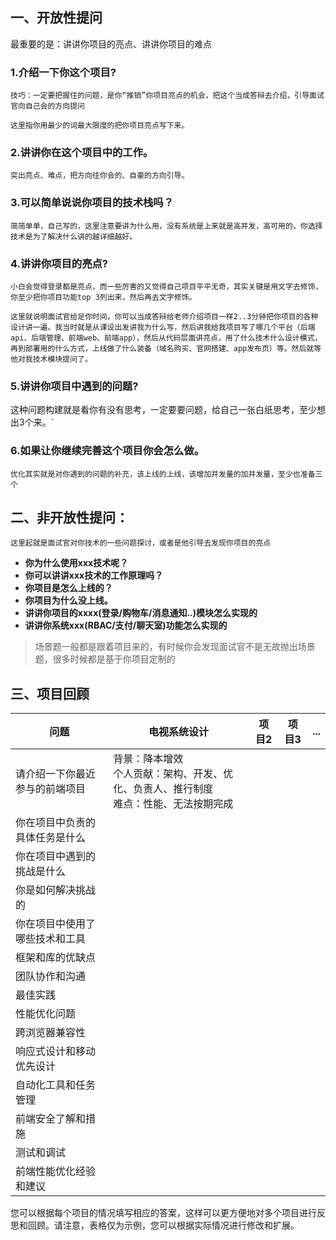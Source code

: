 ## 一、开放性提问

最重要的是：讲讲你项目的亮点、讲讲你项目的难点

### 1.介绍一下你这个项目?

`技巧：一定要把握住的问题，是你“推销”你项目亮点的机会，把这个当成答辩去介绍，引导面试官向自己会的方向提问`

`这里指你用最少的词最大限度的把你项目亮点写下来。`

### 2.讲讲你在这个项目中的工作。

`突出亮点、难点，把方向往你会的、自豪的方向引导。`

### 3.**可以简单说说你项目的技术栈吗？**

`简简单单，自己写的，这里注意要讲为什么用，没有系统是上来就是高并发，高可用的，你选择技术是为了解决什么讲的越详细越好。`

### 4.**讲讲你项目的亮点?**

`小白会觉得登录都是亮点，而一些厉害的又觉得自己项目平平无奇，其实关键是用文字去修饰，你至少把你项目功能top 3列出来，然后再去文字修饰。`

`这里就说明面试官给足你时间，你可以当成答辩给老师介绍项目一样2..3分钟把你项目的各种设计讲一遍。我当时就是从课设出发讲我为什么写，然后讲我给我项目写了哪几个平台（后端api、后端管理、前端web、前端app），然后从代码层面讲亮点，用了什么技术什么设计模式，再到部署用的什么方式，上线做了什么装备（域名购买、官网搭建、app发布页）等。然后就等他对我技术模块提问了。`

### 5.**讲讲你项目中遇到的问题?**

这种问题构建就是看你有没有思考，一定要要问题，给自己一张白纸思考，至少想出3个来。`

### 6.**如果让你继续完善这个项目你会怎么做。**

`优化其实就是对你遇到的问题的补充，该上线的上线，该增加并发量的加并发量，至少也准备三个`

## 二、非开放性提问：

```
这里起就是面试官对你技术的一些问题探讨，或者是他引导去发现你项目的亮点
```

- **你为什么使用xxx技术呢？** 
- **你可以讲讲xxx技术的工作原理吗？** 
- **你项目是怎么上线的？** 
- **你项目为什么没上线。** 
- **讲讲你项目的xxxx(登录/购物车/消息通知..)模块怎么实现的** 
- **讲讲你系统xxx(RBAC/支付/聊天室)功能怎么实现的** 

> 场景题一般都是跟着项目来的，有时候你会发现面试官不是无故抛出场景题，很多时候都是基于你项目定制的

## 三、项目回顾

| 问题                           | 电视系统设计                                                 | 项目2 | 项目3 | ...  |
| ------------------------------ | ------------------------------------------------------------ | ----- | ----- | ---- |
| 请介绍一下你最近参与的前端项目 | 背景：降本增效<br />个人贡献：架构、开发、优化、负责人、推行制度<br />难点：性能、无法按期完成 |       |       |      |
| 你在项目中负责的具体任务是什么 |                                                              |       |       |      |
| 你在项目中遇到的挑战是什么     |                                                              |       |       |      |
| 你是如何解决挑战的             |                                                              |       |       |      |
| 你在项目中使用了哪些技术和工具 |                                                              |       |       |      |
| 框架和库的优缺点               |                                                              |       |       |      |
| 团队协作和沟通                 |                                                              |       |       |      |
| 最佳实践                       |                                                              |       |       |      |
| 性能优化问题                   |                                                              |       |       |      |
| 跨浏览器兼容性                 |                                                              |       |       |      |
| 响应式设计和移动优先设计       |                                                              |       |       |      |
| 自动化工具和任务管理           |                                                              |       |       |      |
| 前端安全了解和措施             |                                                              |       |       |      |
| 测试和调试                     |                                                              |       |       |      |
| 前端性能优化经验和建议         |                                                              |       |       |      |

您可以根据每个项目的情况填写相应的答案，这样可以更方便地对多个项目进行反思和回顾。请注意，表格仅为示例，您可以根据实际情况进行修改和扩展。